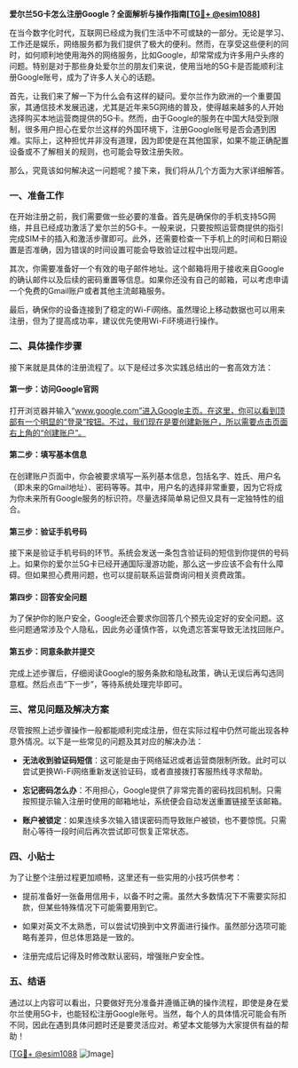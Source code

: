 **爱尔兰5G卡怎么注册Google？全面解析与操作指南[[TG💪+ @esim1088](https://t.me/s/esim1088)]**

在当今数字化时代，互联网已经成为我们生活中不可或缺的一部分。无论是学习、工作还是娱乐，网络服务都为我们提供了极大的便利。然而，在享受这些便利的同时，如何顺利地使用海外的网络服务，比如Google，却常常成为许多用户头疼的问题。特别是对于那些身处爱尔兰的朋友们来说，使用当地的5G卡是否能顺利注册Google账号，成为了许多人关心的话题。

首先，让我们来了解一下为什么会有这样的疑问。爱尔兰作为欧洲的一个重要国家，其通信技术发展迅速，尤其是近年来5G网络的普及，使得越来越多的人开始选择购买本地运营商提供的5G卡。然而，由于Google的服务在中国大陆受到限制，很多用户担心在爱尔兰这样的外国环境下，注册Google账号是否会遇到困难。实际上，这种担忧并非没有道理，因为即使是在其他国家，如果不能正确配置设备或不了解相关的规则，也可能会导致注册失败。

那么，究竟该如何解决这一问题呢？接下来，我们将从几个方面为大家详细解答。

### 一、准备工作

在开始注册之前，我们需要做一些必要的准备。首先是确保你的手机支持5G网络，并且已经成功激活了爱尔兰的5G卡。一般来说，只要按照运营商提供的指引完成SIM卡的插入和激活步骤即可。此外，还需要检查一下手机上的时间和日期设置是否准确，因为错误的时间设置可能会导致验证过程中出现问题。

其次，你需要准备好一个有效的电子邮件地址。这个邮箱将用于接收来自Google的确认邮件以及后续的密码重置等信息。如果你还没有自己的邮箱，可以考虑申请一个免费的Gmail账户或者其他主流邮箱服务。

最后，确保你的设备连接到了稳定的Wi-Fi网络。虽然理论上移动数据也可以用来注册，但为了提高成功率，建议优先使用Wi-Fi环境进行操作。

### 二、具体操作步骤

接下来就是具体的注册流程了。以下是经过多次实践总结出的一套高效方法：

#### 第一步：访问Google官网
打开浏览器并输入“www.google.com”进入Google主页。在这里，你可以看到顶部有一个明显的“登录”按钮。不过，我们现在是要创建新账户，所以需要点击页面右上角的“创建账户”。

#### 第二步：填写基本信息
在创建账户页面中，你会被要求填写一系列基本信息，包括名字、姓氏、用户名（即未来的Gmail地址）、密码等等。其中，用户名的选择非常重要，因为它将成为你未来所有Google服务的标识符。尽量选择简单易记但又具有一定独特性的组合。

#### 第三步：验证手机号码
接下来是验证手机号码的环节。系统会发送一条包含验证码的短信到你提供的号码上。如果你的爱尔兰5G卡已经开通国际漫游功能，那么这一步应该不会有什么障碍。但如果担心费用问题，也可以提前联系运营商询问相关资费政策。

#### 第四步：回答安全问题
为了保护你的账户安全，Google还会要求你回答几个预先设定好的安全问题。这些问题通常涉及个人隐私，因此务必谨慎作答，以免遗忘答案导致无法找回账户。

#### 第五步：同意条款并提交
完成上述步骤后，仔细阅读Google的服务条款和隐私政策，确认无误后再勾选同意框。然后点击“下一步”，等待系统处理完毕即可。

### 三、常见问题及解决方案

尽管按照上述步骤操作一般都能顺利完成注册，但在实际过程中仍然可能出现各种意外情况。以下是一些常见的问题及其对应的解决办法：

- **无法收到验证码短信**：这可能是由于网络延迟或者运营商限制所致。此时可以尝试更换Wi-Fi网络重新发送验证码，或者直接拨打客服热线寻求帮助。
  
- **忘记密码怎么办**：不用担心，Google提供了非常完善的密码找回机制。只需按照提示输入注册时使用的邮箱地址，系统便会自动发送重置链接至该邮箱。

- **账户被锁定**：如果连续多次输入错误密码而导致账户被锁，也不要惊慌。只需耐心等待一段时间后再次尝试即可恢复正常状态。

### 四、小贴士

为了让整个注册过程更加顺畅，这里还有一些实用的小技巧供参考：

- 提前准备好一张备用信用卡，以备不时之需。虽然大多数情况下不需要实际扣款，但某些特殊情况下可能需要用到它。
  
- 如果对英文不太熟悉，可以尝试切换到中文界面进行操作。虽然部分选项可能略有差异，但总体思路是一致的。

- 注册完成后记得及时修改默认密码，增强账户安全性。

### 五、结语

通过以上内容可以看出，只要做好充分准备并遵循正确的操作流程，即使是身在爱尔兰使用5G卡，也能轻松注册Google账号。当然，每个人的具体情况可能会有所不同，因此在遇到具体问题时还是要灵活应对。希望本文能够为大家提供有益的帮助！

[[TG💪+ @esim1088](https://t.me/s/esim1088) ![Image](https://i.postimg.cc/4NQfJmqS/Snipaste-2025-05-13-00-14-12.png)]